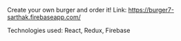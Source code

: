 Create your own burger and order it!
Link: https://burger7-sarthak.firebaseapp.com/

Technologies used: React, Redux, Firebase